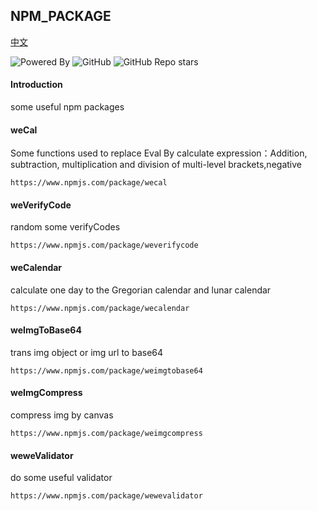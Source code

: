 ## NPM_PACKAGE

[中文](https://github.com/ougege/npm_package/blob/master/README-CN.md '中文')

![Powered By](https://img.shields.io/badge/Author-ougege-yellow) ![GitHub](https://img.shields.io/github/license/ougege/npm_package) ![GitHub Repo stars](https://img.shields.io/github/stars/ougege/npm_package?style=social)

#### Introduction
some useful npm packages

#### weCal
Some functions used to replace Eval By calculate expression：Addition, subtraction, multiplication and division of multi-level brackets,negative
```
https://www.npmjs.com/package/wecal
```

#### weVerifyCode
random some verifyCodes
```
https://www.npmjs.com/package/weverifycode
```

#### weCalendar
calculate one day to the Gregorian calendar and lunar calendar
```
https://www.npmjs.com/package/wecalendar
```

#### weImgToBase64
trans img object or img url to base64
```
https://www.npmjs.com/package/weimgtobase64
```

#### weImgCompress
compress img by canvas
```
https://www.npmjs.com/package/weimgcompress
```

#### weweValidator
do some useful validator
```
https://www.npmjs.com/package/wewevalidator
```

